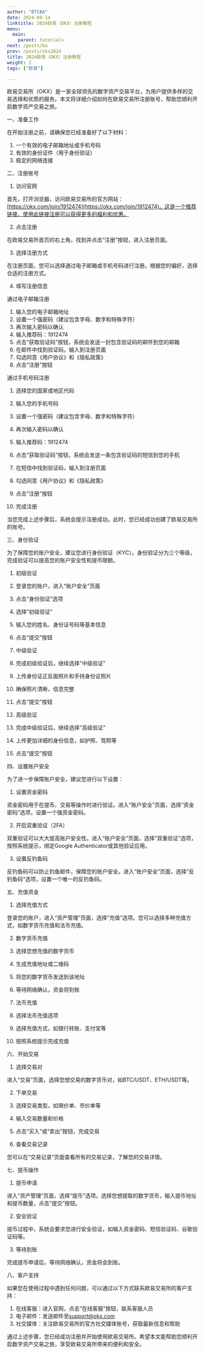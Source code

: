 ```yaml
---
author: "BTCBA"
date: 2024-09-14
linktitle: 2024欧易（OKX）注册教程
menu:
  main:
    parent: tutorials
next: /posts/ba
prev: /posts/okx2024
title: 2024欧易（OKX）注册教程
weight: 2
tags: ["欧易"]

---
```


欧易交易所（OKX）是一家全球领先的数字资产交易平台，为用户提供多样的交易选择和优质的服务。本文将详细介绍如何在欧易交易所注册账号，帮助您顺利开启数字资产交易之旅。

一、准备工作

在开始注册之前，请确保您已经准备好了以下材料：
1. 一个有效的电子邮箱地址或手机号码
2. 有效的身份证件（用于身份验证）
3. 稳定的网络连接

二、注册账号

1. 访问官网

首先，打开浏览器，访问欧易交易所的官方网站：[https://okx.com/join/1912474](https://okx.com/join/1912474)。这是一个推荐链接，使用此链接注册可以获得更多的福利和优惠。

2. 点击注册

在欧易交易所首页的右上角，找到并点击“注册”按钮，进入注册页面。

3. 选择注册方式

在注册页面，您可以选择通过电子邮箱或手机号码进行注册。根据您的偏好，选择合适的注册方式。

4. 填写注册信息

通过电子邮箱注册
1. 输入您的电子邮箱地址
2. 设置一个强密码（建议包含字母、数字和特殊字符）
3. 再次输入密码以确认
4. 输入推荐码：1912474
5. 点击“获取验证码”按钮，系统会发送一封包含验证码的邮件到您的邮箱
6. 在邮件中找到验证码，输入到注册页面
7. 勾选同意《用户协议》和《隐私政策》
8. 点击“注册”按钮

通过手机号码注册
1. 选择您的国家或地区代码
2. 输入您的手机号码
3. 设置一个强密码（建议包含字母、数字和特殊字符）
4. 再次输入密码以确认
5. 输入推荐码：1912474
6. 点击“获取验证码”按钮，系统会发送一条包含验证码的短信到您的手机
7. 在短信中找到验证码，输入到注册页面
8. 勾选同意《用户协议》和《隐私政策》
9. 点击“注册”按钮

5. 完成注册

当您完成上述步骤后，系统会提示注册成功。此时，您已经成功创建了欧易交易所的账号。

三、身份验证

为了保障您的账户安全，建议您进行身份验证（KYC）。身份验证分为三个等级，完成验证可以提高您的账户安全性和提币限额。

1. 初级验证

1. 登录您的账户，进入“账户安全”页面
2. 点击“身份验证”选项
3. 选择“初级验证”
4. 输入您的姓名、身份证号码等基本信息
5. 点击“提交”按钮

2. 中级验证

1. 完成初级验证后，继续选择“中级验证”
2. 上传身份证正反面照片和手持身份证照片
3. 确保照片清晰，信息完整
4. 点击“提交”按钮

3. 高级验证

1. 完成中级验证后，继续选择“高级验证”
2. 上传更加详细的身份信息，如护照、驾照等
3. 点击“提交”按钮

四、设置账户安全

为了进一步保障账户安全，建议您进行以下设置：

1. 设置资金密码

资金密码用于在提币、交易等操作时进行验证。进入“账户安全”页面，选择“资金密码”选项，设置一个强资金密码。

2. 开启双重验证（2FA）

双重验证可以大大提高账户安全性。进入“账户安全”页面，选择“双重验证”选项，按照系统提示，绑定Google Authenticator或其他验证应用。

3. 设置反钓鱼码

反钓鱼码可以防止钓鱼邮件，保障您的账户安全。进入“账户安全”页面，选择“反钓鱼码”选项，设置一个唯一的反钓鱼码。

五、充值资金

1. 选择充值方式

登录您的账户，进入“资产管理”页面，选择“充值”选项。您可以选择多种充值方式，如数字货币充值和法币充值。

2. 数字货币充值

1. 选择您想充值的数字货币
2. 生成充值地址或二维码
3. 将您的数字货币发送到该地址
4. 等待网络确认，资金将到账

3. 法币充值

1. 选择法币充值选项
2. 选择充值方式，如银行转账、支付宝等
3. 按照系统提示完成充值

六、开始交易

1. 选择交易对

进入“交易”页面，选择您想交易的数字货币对，如BTC/USDT、ETH/USDT等。

2. 下单交易

1. 选择交易类型，如限价单、市价单等
2. 输入交易数量和价格
3. 点击“买入”或“卖出”按钮，完成交易

3. 查看交易记录

您可以在“交易记录”页面查看所有的交易记录，了解您的交易详情。

七、提币操作

1. 提币申请

进入“资产管理”页面，选择“提币”选项。选择您想提取的数字货币，输入提币地址和提币数量，点击“提交”按钮。

2. 安全验证

提币过程中，系统会要求您进行安全验证，如输入资金密码、短信验证码、谷歌验证码等。

3. 等待到账

完成提币申请后，等待网络确认，资金将会到账。

八、客户支持

如果您在使用过程中遇到任何问题，可以通过以下方式联系欧易交易所的客户支持：

1. 在线客服：进入官网，点击“在线客服”按钮，联系客服人员
2. 电子邮件：发送邮件至[support@okx.com](support@okx.com)
3. 社交媒体：关注欧易交易所的官方社交媒体账号，获取最新信息和帮助

通过上述步骤，您已经成功注册并开始使用欧易交易所。希望本文能帮助您顺利开启数字资产交易之旅，享受欧易交易所带来的便利和安全。